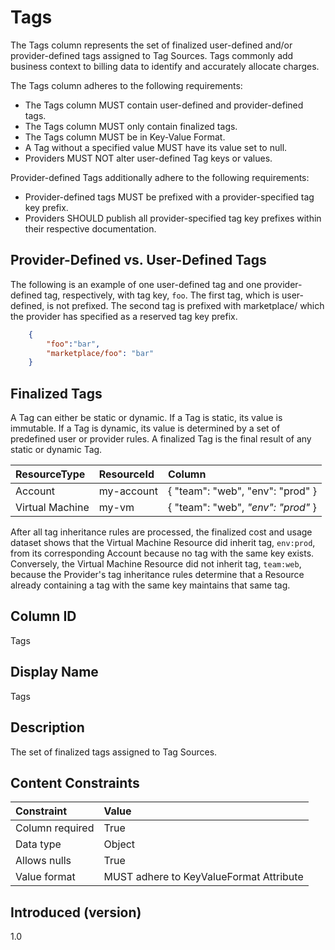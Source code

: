 # Tags

The Tags column represents the set of finalized user-defined and/or provider-defined tags assigned to Tag Sources.  Tags commonly add business context to billing data to identify and accurately allocate charges.

The Tags column adheres to the following requirements:

* The Tags column MUST contain user-defined and provider-defined tags.
* The Tags column MUST only contain finalized tags.
* The Tags column MUST be in Key-Value Format.
* A Tag without a specified value MUST have its value set to null.
* Providers MUST NOT alter user-defined Tag keys or values.

Provider-defined Tags additionally adhere to the following requirements:

* Provider-defined tags MUST be prefixed with a provider-specified tag key prefix.
* Providers SHOULD publish all provider-specified tag key prefixes within their respective documentation.

## Provider-Defined vs. User-Defined Tags

The following is an example of one user-defined tag and one provider-defined tag, respectively, with tag key, `foo`.  The first tag, which is user-defined, is not prefixed. The second tag is prefixed with marketplace/ which the provider has specified as a reserved tag key prefix.

```json
    {
        "foo":"bar",
        "marketplace/foo": "bar"
    }
```

## Finalized Tags

A Tag can either be static or dynamic. If a Tag is static, its value is immutable. If a Tag is dynamic, its value is determined by a set of predefined user or provider rules. A finalized Tag is the final result of any static or dynamic Tag.

| ResourceType    | ResourceId | Column                             |
| :---------------| :----------| :----------------------------------|
| Account         | my-account | { "team": "web", "env": "prod" }   |
| Virtual Machine | my-vm      | { "team": "web", *"env": "prod"* } |

After all tag inheritance rules are processed, the finalized cost and usage dataset shows that the Virtual Machine Resource did inherit tag, `env:prod`, from its corresponding Account because no tag with the same key exists.  Conversely, the Virtual Machine Resource did not inherit tag, `team:web`, because the Provider's tag inheritance rules determine that a Resource already containing a tag with the same key maintains that same tag.

## Column ID

Tags

## Display Name

Tags

## Description

The set of finalized tags assigned to Tag Sources.

## Content Constraints

|    Constraint   |      Value       |
|:----------------|:-----------------|
| Column required | True             |
| Data type       | Object           |
| Allows nulls    | True             |
| Value format    | MUST adhere to KeyValueFormat Attribute |

## Introduced (version)

1.0
